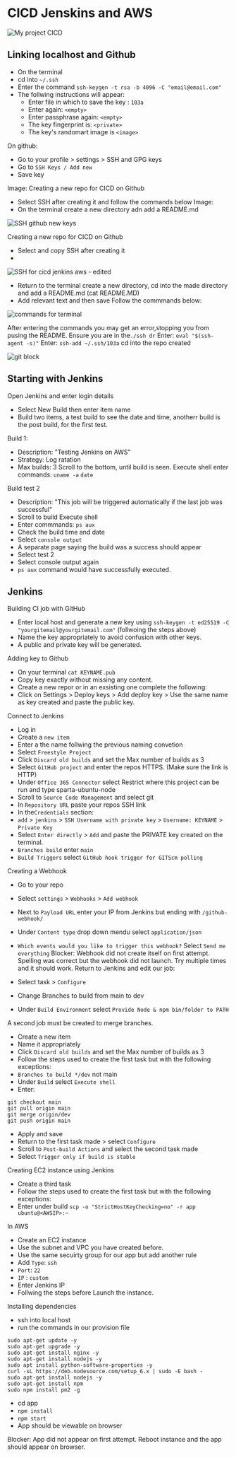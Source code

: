 
# CICD Jenskins and AWS


![My project CICD](https://user-images.githubusercontent.com/98215575/153620770-fe2eecfe-bc06-40f6-8b89-54b6885fa91a.png)

## Linking localhost and Github

- On the terminal
- cd into `~/.ssh`
- Enter the command `ssh-keygen -t rsa -b 4096 -C "email@email.com"`
- The follwing instructions will appear:
   - Enter file in which to save the key : `103a`
   - Enter again: `<empty>`
   - Enter passphrase again: `<empty>`
   - The key fingerprint is: `<private>`
   - The key's randomart image is `<image>`
  
On github:
- Go to your profile > settings > SSH and GPG keys
- Go to `SSH Keys / Add new`
- Save key 

Image:
Creating a new repo for CICD on Github
- Select SSH after creating it and follow the commands below
Image:  
- On the terminal create a new directory adn add a README.md



![SSH github new keys](https://user-images.githubusercontent.com/98215575/153615499-8041b59d-ae31-4d0a-8f6d-3dfd38d1e782.png)

Creating a new repo for CICD on Github
- Select and copy SSH after creating it
- 
![SSH for cicd jenkins aws - edited](https://user-images.githubusercontent.com/98215575/153615927-e67a8357-ee39-4963-92f7-ebc731e8e616.png)

- Return to the terminal create a new directory, cd into the made directory and add a README.md (cat README.MD)
- Add relevant text and then save
Follow the commmands below:

![commands for terminal](https://user-images.githubusercontent.com/98215575/153617093-9e0bd71c-1c1f-4cad-b577-08c3057c5604.png)

After entering the commands you may get an error,stopping you from pusing the README.
Ensure you are in the`./ssh dr`
Enter: `eval "$(ssh-agent -s)"`
Enter: `ssh-add ~/.ssh/103a`
cd into the repo created

![git block](https://user-images.githubusercontent.com/98215575/153618194-2e656c35-9a27-4778-9409-ba507505fc68.png)



## Starting with Jenkins
Open Jenkins and enter login details
- Select New Build then enter item name
- Build two items, a test build to see the date and time, anotherr build is the post build, for the first test.

Build 1:
- Description: "Testing Jenkins on AWS"
- Strategy: Log ratation
- Max builds: 3
Scroll to the bottom, until build is seen.
Execute shell
enter commands:
`uname -a`
`date`

Build test 2
- Description: "This job will be triggered automatically if the last job was successful"
- Scroll to build 
Execute shell
- Enter commmands: `ps aux`
- Check the build time and date
- Select `console output`
- A separate page saying the build was a success should appear
- Select test 2
- Select console output again
- `ps aux` command would have successfully executed.

## Jenkins
Building CI job with GitHub
- Enter local host and generate a new key using `ssh-keygen -t ed25519 -C "yourgitemail@yourgitemail.com"` (follwoing the steps above)
- Name the key appropriately to avoid confusion with other keys.
- A public and private key will be generated.

Adding key to Github

- On your terminal `cat KEYNAME.pub`
- Copy key exactly without missing any content.
- Create a new repor or in an exsisting one complete the following:
- Click on Settings > Deploy keys > Add deploy key > Use the same name as key created and paste the public key.

Connect to Jenkins

- Log in
- Create a `new item`
- Enter a the name follwing the previous naming convetion 
- Select `Freestyle Project`
- Click `Discard old builds` and set the Max number of builds as 3
- Select `GitHub project` and enter the repos HTTPS. (Make sure the link is HTTP)
- Under `Office 365 Connector` select Restrict where this project can be run and type sparta-ubuntu-node
- Scroll to `Source Code Management` and select git
- In `Repository URL` paste your repos SSH link
- In the`Credentials` section: 
- `add` > `jenkins` > `SSH Username with private key` > `Username: KEYNAME` > `Private Key`
- Select `Enter directly` > `Add` and paste the PRIVATE key created on the terminal.
- `Branches build` enter `main`
- `Build Triggers` select `GitHub hook trigger for GITScm polling`

Creating a Webhook

- Go to your repo
- Select `settings` > `Webhooks` > `Add webhook`
- Next to `Payload URL` enter your IP from Jenkins but ending with `/github-webhook/`
- Under `Content type` drop down mendu select `application/json`
- `Which events would you like to trigger this webhook?` Select `Send me everything`
Blocker: Webhook did not create itself on first attempt. Spelling was correct but the webhook did not launch. Try multiple times and it should work.
Return to Jenkins and edit our job:

- Select task > `Configure`
- Change Branches to build from main to dev
- Under `Build Environment` select `Provide Node & npm bin/folder to PATH`

A second job must be created to merge branches.
- Create a new item
- Name it appropriately 
- Click `Discard old builds` and set the Max number of builds as 3
- Follow the steps used to create the first task but with the following exceptions:
- `Branches to build */dev` not main
- Under `Build` select `Execute shell`
- Enter:

```
git checkout main
git pull origin main
git merge origin/dev
git push origin main

```
- Apply and save
- Return to the first task made > select `Configure`
- Scroll to `Post-build Actions` and select the second task made
- Select `Trigger only if build is stable`

Creating EC2 instance using Jenkins

- Create a third task
- Follow the steps used to create the first task but with the following exceptions:
- Enter under build `scp -o "StrictHostKeyChecking=no" -r app ubuntu@<AWSIP>:~`

In AWS

- Create an EC2 instance
- Use the subnet and VPC you have created before.
- Use the same secuirty group for our app but add another rule
- Add `Type`: `ssh`
- `Port`: `22`
- `IP` : `custom`
- Enter Jenkins IP
- Follwing the steps before Launch the instance.

Installing dependencies

- ssh into local host
- run the commands in our provision file

```
sudo apt-get update -y
sudo apt-get upgrade -y
sudo apt-get install nginx -y
sudo apt-get install nodejs -y
sudo apt install python-software-properties -y
curl -sL https://deb.nodesource.com/setup_6.x | sudo -E bash -
sudo apt-get install nodejs -y
sudo apt-get install npm
sudo npm install pm2 -g
```
- cd app
- `npm install`
- `npm start`
- App should be viewable on browser

Blocker:
App did not appear on first attempt. Reboot instance and the app should appear on browser.



